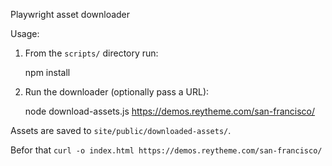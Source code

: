 Playwright asset downloader

Usage:

1. From the `scripts/` directory run:

   npm install

2. Run the downloader (optionally pass a URL):

   node download-assets.js https://demos.reytheme.com/san-francisco/

Assets are saved to `site/public/downloaded-assets/`.

Befor that `curl -o index.html https://demos.reytheme.com/san-francisco/`